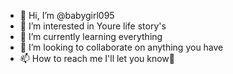 - 👋 Hi, I’m @babygirl095
- 👀 I’m interested in Youre life story's 
- 🌱 I’m currently learning everything 
- 💞️ I’m looking to collaborate on anything you have 
- 📫 How to reach me I'll let you know🤭

<!---
babygirl095/babygirl095 is a ✨ special ✨ repository because its `README.md` (this file) appears on your GitHub profile.
You can click the Preview link to take a look at your changes.
--->

